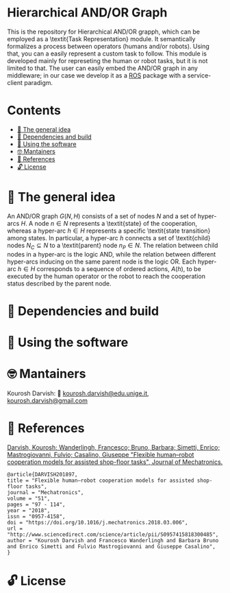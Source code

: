 # Hierarchical AND/OR Graph

This is the repository for Hierarchical AND/OR grapph, which can be employed as a \textit{Task Representation} module.
It semantically formalizes a process between operators (humans and/or robots).
Using that, you can a easily represent a custom task to follow.
This module is developed mainly for represeting the human or robot tasks, but it is not limited to that. The user can easily embed the AND/OR graph in any middleware; in our case we develop it as a [ROS](http://www.ros.org/) package with a service-client paradigm.

# Contents
 - [:orange_book: The general idea](#orange_book-the-general-idea)
 - [:hammer: Dependencies and build](#hammer-dependencies-and-build)
 - [:running: Using the software](#running-using-the-software)
 - [:nerd_face: Mantainers](#nerd_face-mantainers)
 - [:page_facing_up: References](#page_facing_up-references)
 - [:unlock: License](#unlock-license)
 
# :orange_book: The general idea

An AND/OR graph $G(N,H)$ consists of a set of nodes $N$ and a set of hyper-arcs $H$. A node ${n \in N}$ represents a \textit{state} of the cooperation, whereas a hyper-arc $h \in H$ represents a specific \textit{state transition} among states. In particular, a hyper-arc $h$ connects a set of \textit{child} nodes $N_C \subseteq N$ to a \textit{parent} node $n_P \in N$. 
The relation between child nodes in a hyper-arc is the logic AND, while the relation between different hyper-arcs inducing on the same parent node is the logic OR.
Each hyper-arc ${h \in H}$ corresponds to a sequence of ordered actions, $A(h)$, to be executed by the human operator or the robot to reach the cooperation status described by the parent node.

# :hammer: Dependencies and build


# :running: Using the software


# :nerd_face: Mantainers
Kourosh Darvish:
:email: kourosh.darvish@edu.unige.it, kourosh.darvish@gmail.com
# :page_facing_up: References

[Darvish, Kourosh; Wanderlingh, Francesco; Bruno, Barbara; Simetti, Enrico; Mastrogiovanni, Fulvio; Casalino, Giuseppe "Flexible human–robot cooperation models for assisted shop-floor tasks", Journal of Mechatronics.](https://www.sciencedirect.com/science/article/pii/S0957415818300485)
```
@article{DARVISH201897,
title = "Flexible human–robot cooperation models for assisted shop-floor tasks",
journal = "Mechatronics",
volume = "51",
pages = "97 - 114",
year = "2018",
issn = "0957-4158",
doi = "https://doi.org/10.1016/j.mechatronics.2018.03.006",
url = "http://www.sciencedirect.com/science/article/pii/S0957415818300485",
author = "Kourosh Darvish and Francesco Wanderlingh and Barbara Bruno and Enrico Simetti and Fulvio Mastrogiovanni and Giuseppe Casalino",
}
```


# :unlock: License

